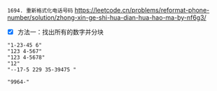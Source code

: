 
`1694. 重新格式化电话号码` https://leetcode.cn/problems/reformat-phone-number/solution/zhong-xin-ge-shi-hua-dian-hua-hao-ma-by-nf6g3/
- [x] 方法一：找出所有的数字并分块

```
"1-23-45 6"
"123 4-567"
"123 4-5678"
"12"
"--17-5 229 35-39475 "

"9964-"
```
